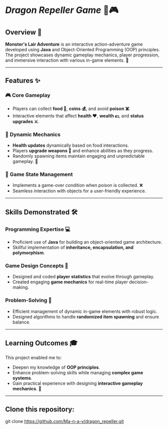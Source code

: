 # *Dragon Repeller Game* 🐉🎮

## **Overview** 📝
**Monster's Lair Adventure** is an interactive action-adventure game developed using **Java** and Object-Oriented Programming (OOP) principles. The project showcases dynamic gameplay mechanics, player progression, and immersive interaction with various in-game elements. 🌟

---

## **Features** ✨

### 🎮 **Core Gameplay**
- Players can collect **food 🍎**, **coins 💰**, and avoid **poison ☠️**.
- Interactive elements that affect **health ❤️**, **wealth 💵**, and **status upgrades ⚔️**.

### 🚀 **Dynamic Mechanics**
- **Health updates** dynamically based on food interactions.
- Players **upgrade weapons 🔪** and enhance abilities as they progress.
- Randomly spawning items maintain engaging and unpredictable gameplay. 🎲

### 🔄 **Game State Management**
- Implements a game-over condition when poison is collected. ❌
- Seamless interaction with objects for a user-friendly experience.

---

## **Skills Demonstrated** 🛠️

### **Programming Expertise** 💻
- Proficient use of **Java** for building an object-oriented game architecture.
- Skillful implementation of **inheritance, encapsulation, and polymorphism**.

### **Game Design Concepts** 🎨
- Designed and coded **player statistics** that evolve through gameplay.
- Created engaging **game mechanics** for real-time player decision-making.

### **Problem-Solving** 🧠
- Efficient management of dynamic in-game elements with robust logic.
- Designed algorithms to handle **randomized item spawning** and ensure balance.

---

## **Learning Outcomes** 🎓
This project enabled me to:
- Deepen my knowledge of **OOP principles**.
- Enhance problem-solving skills while managing **complex game systems**.
- Gain practical experience with designing **interactive gameplay mechanics**. 🚀

---

## Clone this repository:
git clone https://github.com/Ma-n-a-v/dragon_repeller.git
